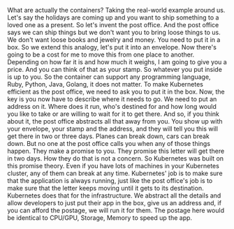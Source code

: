 What are actually the containers? Taking the real-world example around us. Let's say the holidays are coming up and you want to ship something to a loved one as a present. So let's invent the post office. And the post office says we can ship things but we don't want you to bring loose things to us. We don't want loose books and jewelry and money. You need to put it in a box. So we extend this analogy, let's put it into an envelope. Now there's going to be a cost for me to move this from one place to another. Depending on how far it is and how much it weighs, I am going to give you a price. And you can think of that as your stamp. So whatever you put inside is up to you. So the container can support any programming language, Ruby, Python, Java, Golang, it does not matter. To make Kubernetes efficient as the post office, we need to ask you to put it in the box. Now, the key is you now have to describe where it needs to go. We need to put an address on it. Where does it run, who's destined for and how long would you like to take or are willing to wait for it to get there. And so, if you think about it, the post office abstracts all that away from you. You show up with your envelope, your stamp and the address, and they will tell you this will get there in two or three days. Planes can break down, cars can break down. But no one at the post office calls you when any of those things happen. They make a promise to you. They promise this letter will get there in two days. How they do that is not a concern. So Kubernetes was built on this promise theory. Even if you have lots of machines in your Kubernetes cluster, any of them can break at any time. Kubernetes' job is to make sure that the application is always running, just like the post office's job is to make sure that the letter keeps moving until it gets to its destination. Kubernetes does that for the infrastructure. We abstract all the details and allow developers to just put their app in the box, give us an address and, if you can afford the postage, we will run it for them. The postage here would be identical to CPU/GPU, Storage, Memory to speed up the app.
